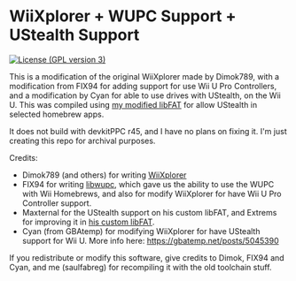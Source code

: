 # WiiXplorer + WUPC Support + UStealth Support

[![License (GPL version 3)](https://img.shields.io/badge/license-GNU%20GPL%20version%203-red.svg?style=flat-square)](http://opensource.org/licenses/GPL-3.0)

This is a modification of the original WiiXplorer made by Dimok789, with a modification from FIX94 for adding support for use Wii U Pro Controllers, and a modification by Cyan for able to use drives with UStealth, on the Wii U.
This was compiled using [my modified libFAT](https://github.com/saulfabregwiivc/libfat/releases/tag/v1.1.5-other-vers-UStealth) for allow UStealth in selected homebrew apps.

It does not build with devkitPPC r45, and I have no plans on fixing it. I'm just creating this repo for archival purposes.

Credits:
* Dimok789 (and others) for writing [WiiXplorer](https://sourceforge.net/projects/wiixplorer/)
* FIX94 for writing [libwupc](http://github.com/FIX94/libwupc), which gave us the ability to use the WUPC with Wii Homebrews, and also for modify WiiXplorer for have Wii U Pro Controller support.
* Maxternal for the UStealth support on his custom libFAT, and Extrems for improving it in [his custom libFAT](http://github.com/extremscorner/libfat).
* Cyan (from GBAtemp) for modifying WiiXplorer for have UStealth support for Wii U. More info here: https://gbatemp.net/posts/5045390

If you redistribute or modify this software, give credits to Dimok, FIX94 and Cyan, and me (saulfabreg) for recompiling it with the old toolchain stuff.
